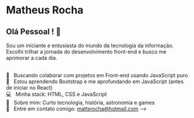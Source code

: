 # Matheus Rocha

## Olá Pessoal ! 👋
Sou um iniciante e entusiasta do mundo da tecnologia da informação.
Escolhi trilhar a jornada do desenvolvimento front-end e busco me aprimorar a cada dia.

 <br/> :purple_heart: &nbsp; Buscando colaborar com projetos em Front-end usando JavaScript puro
 <br/> :rocket: &nbsp; Estou aprendendo Bootstrap e me aprofundando em JavaScript (antes de iniciar no React)
 <br/> :computer: &nbsp; Minha stack: HTML, CSS e JavaScript
 <br/> 💬  &nbsp; Sobre mim: Curto tecnologia, história, astronomia e games
 <br/> :email: &nbsp; Entre em contato comigo: mattsrocha@hotmail.com
-->
